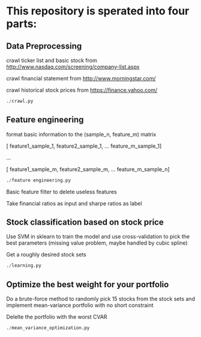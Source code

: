 # This repository is sperated into four parts:

## Data Preprocessing

crawl ticker list and basic stock from http://www.nasdaq.com/screening/company-list.aspx

crawl financial statement from http://www.morningstar.com/

crawl historical stock prices from  https://finance.yahoo.com/

```python
./crawl.py
```

## Feature engineering

format basic information to the (sample_n, feature_m) matrix

[ feature1_sample_1, feature2_sample_1, ... feature_m_sample_1]

...

[ feature1_sample_m, feature2_sample_m, ... feature_m_sample_n]

```python
./feature engineering.py
```

Basic feature filter to delete useless features

Take financial ratios as input and sharpe ratios as label

## Stock classification based on stock price


Use SVM in sklearn to train the model and use cross-validation to pick the best parameters (missing value problem, maybe handled by cubic spline)

Get a roughly desired stock sets

```python
./learning.py
```
## Optimize the best weight for your portfolio

Do a brute-force method to randomly pick 15 stocks from the stock sets and implement mean-variance portfolio with no short constraint

Delelte the portfolio with the worst CVAR 


```python
./mean_variance_optimization.py
```
